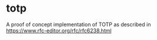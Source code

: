# totp
A proof of concept implementation of TOTP as described in https://www.rfc-editor.org/rfc/rfc6238.html
